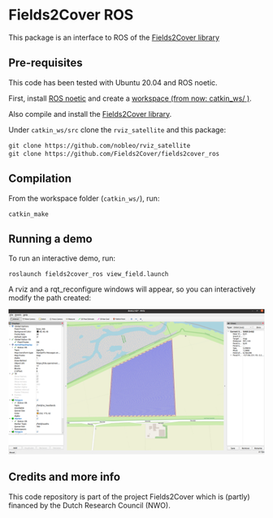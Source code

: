 # Fields2Cover ROS

This package is an interface to ROS of the [Fields2Cover library](https://github.com/Fields2Cover/Fields2Cover)

## Pre-requisites

This code has been tested with Ubuntu 20.04 and ROS noetic.

First, install [ROS noetic](http://wiki.ros.org/noetic/Installation/Ubuntu) and create a [workspace (from now: catkin_ws/ )](http://wiki.ros.org/catkin/Tutorials/create_a_workspace). 


Also compile and install the [Fields2Cover library](https://github.com/Fields2Cover/Fields2Cover).

Under `catkin_ws/src` clone the `rviz_satellite` and this package:
```
git clone https://github.com/nobleo/rviz_satellite
git clone https://github.com/Fields2Cover/fields2cover_ros
```

## Compilation

From the workspace folder (`catkin_ws/`), run:

```
catkin_make
```

## Running a demo

To run an interactive demo, run:

```
roslaunch fields2cover_ros view_field.launch
```

A rviz and a rqt_reconfigure windows will appear, so you can interactively modify the path created:

![view_field.launch image](demo_image.png)



## Credits and more info

This code repository is part of the project Fields2Cover which is (partly) financed by the Dutch Research Council (NWO).


